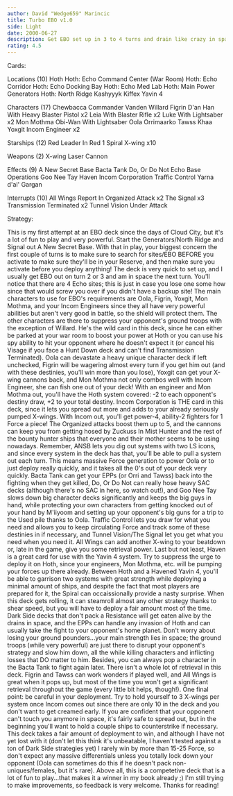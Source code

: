 ```yaml
---
author: David "Wedge659" Marincic
title: Turbo EBO v1.0
side: Light
date: 2000-06-27
description: Get EBO set up in 3 to 4 turns and drain like crazy in space while suicide EPPs take care of ground threats.
rating: 4.5
---
```

Cards: 

Locations (10)
Hoth
Hoth: Echo Command Center (War Room)
Hoth: Echo Corridor
Hoth: Echo Docking Bay
Hoth: Echo Med Lab
Hoth: Main Power Generators
Hoth: North Ridge
Kashyyyk
Kiffex
Yavin 4

Characters (17)
Chewbacca
Commander Vanden Willard
Figrin D'an
Han With Heavy Blaster Pistol x2
Leia With Blaster Rifle x2
Luke With Lightsaber x2
Mon Mothma
Obi-Wan With Lightsaber
Oola
Orrimaarko
Tawss Khaa
Yoxgit
Incom Engineer x2

Starships (12)
Red Leader In Red 1
Spiral
X-wing x10

Weapons (2)
X-wing Laser Cannon

Effects (9)
A New Secret Base
Bacta Tank
Do, Or Do Not
Echo Base Operations
Goo Nee Tay
Haven
Incom Corporation
Traffic Control
Yarna d'al' Gargan

Interrupts (10)
All Wings Report In
Organized Attack x2
The Signal x3
Transmission Terminated x2
Tunnel Vision
Under Attack

Strategy: 

This is my first attempt at an EBO deck since the days of Cloud City, but it's a lot of fun to play and very powerful.  Start the Generators/North Ridge and Signal out A New Secret Base.  With that in play, your biggest concern the first couple of turns is to make sure to search for sites/EBO BEFORE you activate to make sure they'll be in your Reserve, and then make sure you activate before you deploy anything!  The deck is very quick to set up, and I usually get EBO out on turn 2 or 3 and am in space the next turn.  You'll notice that there are 4 Echo sites; this is just in case you lose one some how since that would screw you over if you didn't have a backup site!	The main characters to use for EBO's requirements are Oola, Figrin, Yoxgit, Mon Mothma, and your Incom Engineers since they all have very powerful abilities but aren't very good in battle, so the shield will protect them.  The other characters are there to suppress your opponent's ground troops with the exception of Willard.  He's the wild card in this deck, since he can either be parked at your war room to boost your power at Hoth or you can use his spy ability to hit your opponent where he doesn't expect it (or cancel his Visage if you face a Hunt Down deck and can't find Transmission Terminated).  Oola can devastate a heavy unique character deck if left unchecked, Figrin will be wagering almost every turn if you get him out (and with these destinies, you'll win more than you lose), Yoxgit can get your X-wing cannons back, and Mon Mothma not only combos well with Incom Engineer, she can fish one out of your deck!  With an engineer and Mon Mothma out, you'll have the Hoth system covered: -2 to each opponent's destiny draw, +2 to your total destiny.  Incom Corporation is THE card in this deck, since it lets you spread out more and adds to your already seriously pumped X-wings.  With Incom out, you'll get power-4, ability-2 fighters for 1 Force a piece!  The Organized attacks boost them up to 5, and the cannons can keep you from getting hosed by Zuckuss In Mist Hunter and the rest of the bounty hunter ships that everyone and their mother seems to be using nowadays.  Remember, ANSB lets you dig out systems with two LS icons, and since every system in the deck has that, you'll be able to pull a system out each turn.  This means massive Force generation to power Oola or to just deploy really quickly, and it takes all the 0's out of your deck very quickly.  Bacta Tank can get your EPPs (or Orri and Tawss) back into the fighting when they get killed, Do, Or Do Not can really hose heavy SAC decks (although there's no SAC in here, so watch out!), and Goo Nee Tay slows down big character decks significantly and keeps the big guys in hand, while protecting your own characters from getting knocked out of your hand by M'iiyoom and setting up your opponent's big guns for a trip to the Used pile thanks to Oola.  Traffic Control lets you draw for what you need and allows you to keep circulating Force and track some of these destinies in if necessary, and Tunnel Vision/The Signal let you get what you need when you need it.  All Wings can add another X-wing to your beatdown or, late in the game, give you some retrieval power.  Last but not least, Haven is a great card for use with the Yavin 4 system.  Try to suppress the urge to deploy it on Hoth, since your engineers, Mon Mothma, etc. will be pumping your forces up there already.  Between Hoth and a Havened Yavin 4, you'll be able to garrison two systems with great strength while deploying a minimal amount of ships, and despite the fact that most players are prepared for it, the Spiral can occaissionally provide a nasty surprise.  When this deck gets rolling, it can steamroll almost any other strategy thanks to shear speed, but you will have to deploy a fair amount most of the time.	Dark Side decks that don't pack a Resistance will get eaten alive by the drains in space, and the EPPs can handle any invasion of Hoth and can usually take the fight to your opponent's home planet.  Don't worry about losing your ground pounders...your main strength lies in space; the ground troops (while very powerful) are just there to disrupt your opponent's strategy and slow him down, all the while killing characters and inflicting losses that DO matter to him.  Besides, you can always pop a character in the Bacta Tank to fight again later.  There isn't a whole lot of retrieval in this deck.	Figrin and Tawss can work wonders if played well, and All Wings is great when it pops up, but most of the time you won't get a significant retrieval throughout the game (every little bit helps, though!).  One final point: be careful in your deployment.  Try to hold yourself to 3 X-wings per system once Incom comes out since there are only 10 in the deck and you don't want to get creamed early.	If you are confident that your opponent can't touch you anymore in space, it's fairly safe to spread out, but in the beginning you'll want to hold a couple ships to counterstrike if necessary.  This deck takes a fair amount of deployment to win, and although I have not yet lost with it (don't let this think it's unbeatable, I haven't tested against a ton of Dark Side strategies yet) I rarely win by more than 15-25 Force, so don't expect any massive differentials unless you totally lock down your opponent (Oola can sometimes do this if he doesn't pack non-uniques/females, but it's rare).  Above all, this is a competetive deck that is a lot of fun to play...that makes it a winner in my book already ;)  I'm still trying to make improvements, so feedback is very welcome.  Thanks for reading!